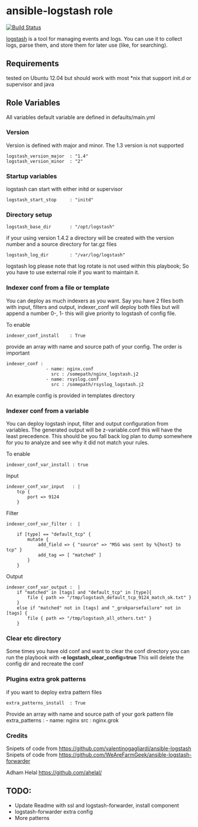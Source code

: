 ansible-logstash role
=====================
[![Build Status](https://travis-ci.org/ahelal/ansible-logstash.svg?branch=master)](https://travis-ci.org/ahelal/ansible-logstash)

[logstash](http://http://logstash.net/) is a tool for managing events and logs. You can use it to collect logs, parse them, and store them for later use (like, for searching).

Requirements
------------
tested on Ubuntu 12.04 but should work with most *nix that support init.d or supervisor and java 

Role Variables
--------------

All variables default variable are defined in defaults/main.yml

### Version
Version is defined with major and minor. The 1.3 version is not supported

	logstash_version_major  : "1.4"
	logstash_version_minor  : "2"

### Startup variables
logstash can start with either initd or supervisor

	logstash_start_stop     : "initd" 

### Directory setup
	logstash_base_dir       : "/opt/logstash"

if your using version 1.4.2 a directory will be created with the version number and a source directory for tar.gz files

	logstash_log_dir        : "/var/log/logstash"	

logstash log please note that log rotate is not used within this playbook; So you have to use external role if you want to maintain it.

### Indexer conf from a file or template

You can deploy as much indexers as you want. Say you have 2 files both with input, filters and output, indexer_conf will deploy both files but will append a number 0-, 1- this will give priority to logstash of config file. 

To enable 
	
	indexer_conf_install    : True

provide an array with name and source path of your config. The order is important 

	indexer_conf :
                   - name: nginx.conf
                     src : /somepath/nginx_logstash.j2
                   - name: rsyslog.conf
                     src : /somepath/rsyslog_logstash.j2                     

An example config is provided in templates directory

### Indexer conf from a variable 
You can deploy logstash input, filter and output configuration from variables. The generated output will be z-variable.conf this will have the least precedence. This should be you fall back log plan to dump somewhere for you to analyze and see why it did not match your rules.

To enable

	indexer_conf_var_install : true

Input 
	
	indexer_conf_var_input   : |
	    tcp { 
	        port => 9124
	    }    

Filter

	indexer_conf_var_filter :  |

	    if [type] == "default_tcp" {
	        mutate {
	            add_field => { "source" => "MSG was sent by %{host} to tcp" }
	            add_tag => [ "matched" ]
	        }
	    }
Output 

	indexer_conf_var_output :  |
	    if "matched" in [tags] and "default_tcp" in [type]{
	        file { path => "/tmp/logstash_default_tcp_9124_match_ok.txt" }
	    } 
	    else if "matched" not in [tags] and "_grokparsefailure" not in [tags] {
	        file { path => "/tmp/logstash_all_others.txt" }
	    } 

### Clear etc directory
Some times you have old conf and want to clear the conf directory you can run the playbook with **-e logstash_clear_config=true** This will delete the config dir and recreate the conf

### Plugins extra grok patterns
if you want to deploy extra pattern files 

	extra_patterns_install  : True

Provide an array with name and source path of your gork pattern file
	extra_patterns  :
                       - name: nginx
                         src : nginx.grok

### Credits
Snipets of code from https://github.com/valentinogagliardi/ansible-logstash
Snipets of code from https://github.com/WeAreFarmGeek/ansible-logstash-forwarder

Adham Helal https://github.com/ahelal/

## TODO:
* Update Readme with ssl and logstash-forwarder, install component
* logstash-forwarder extra config
* More patterns
